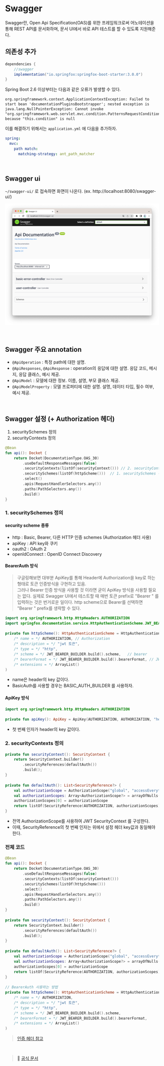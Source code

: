 # Swagger

Swagger란, Open Api Specification(OAS)를 위한 프레임워크로써 어노테이션을 통해 REST API를 문서화하며, 문서 UI에서 바로 API 테스트를 할 수 있도록 지원해준다.

## 의존성 추가

```groovy
dependencies {
    //swagger
    implementation("io.springfox:springfox-boot-starter:3.0.0")
}
```

Spring Boot 2.6 이상부터는 다음과 같은 오류가 발생할 수 있다.
```
org.springframework.context.ApplicationContextException: Failed to start bean 'documentationPluginsBootstrapper'; nested exception is java.lang.NullPointerException: Cannot invoke "org.springframework.web.servlet.mvc.condition.PatternsRequestCondition.getPatterns()" because "this.condition" is null
```
이를 해결하기 위해서는 `application.yml` 에 다음을 추가하자.
```yaml
spring:
  mvc:
    path match:
      matching-strategy: ant_path_matcher
```

<br/>

## Swagger ui

`~/swagger-ui/` 로 접속하면 화면이 나온다. (ex. http://localhost:8080/swagger-ui/)

![img.png](img.png)


<br/>

## Swagger 주요 annotation

- `@ApiOperation` : 특정 path에 대한 설명.
- `@ApiResponses`, `@ApiResponse` : operation의 응답에 대한 설명. 응답 코드, 메시지, 응답 클래스, 예시 제공.
- `@ApiModel` : 모델에 대한 정보. 이름, 설명, 부모 클래스 제공.
- `@ApiModelProperty` : 모델 프로퍼티에 대한 설명. 설명, 데이터 타입, 필수 여부, 예시 제공. 

<br/>

## Swagger 설정 (+ Authorization 헤더)

1. securitySchemes 정의
2. securityContexts 정의

```kotlin
@Bean
fun api(): Docket {
    return Docket(DocumentationType.OAS_30)
        .useDefaultResponseMessages(false)
        .securityContexts(listOf(securityContext())) // 2. securityContexts 정의
        .securitySchemes(listOf(httpScheme()))  // 1. securitySchemes 정의
        .select()
        .apis(RequestHandlerSelectors.any())
        .paths(PathSelectors.any())
        .build()
}
```

### 1. securitySchemes 정의

#### security scheme 종류

- http : Basic, Bearer, 다른 HTTP 인증 schemes (Authorization 헤더 사용) 
- apiKey : API key와 쿠키 
- oauth2 : OAuth 2
- openIdConnect : OpenID Connect Discovery

#### BearerAuth 방식

> 구글링해보면 대부분 ApiKey를 통해 Header에 Authorization을 key로 하는 형태로 토큰 인증방식을 구현하고 있음.  
> 그러나 Bearer 인증 방식을 사용할 것 이라면 굳이 ApiKey 방식을 사용할 필요는 없다. 실제로 Swagger UI에서 테스트할 때 매번 토큰 prefix로 "Bearer " 를 입력하는 것은 번거로운 일이다. 
> http scheme으로 Bearer를 선택하면 "Bearer " prefix를 생략할 수 있다.

```kotlin
import org.springframework.http.HttpHeaders.AUTHORIZATION
import springfox.documentation.service.HttpAuthenticationScheme.JWT_BEARER_BUILDER

private fun httpScheme(): HttpAuthenticationScheme = HttpAuthenticationScheme(
    /* name = */ AUTHORIZATION, // Authorization
    /* description = */ "jwt 토큰",
    /* type = */ "http",
    /* scheme = */ JWT_BEARER_BUILDER.build().scheme,   // bearer
    /* bearerFormat = */ JWT_BEARER_BUILDER.build().bearerFormat, // JWT
    /* extensions = */ ArrayList()
)
```
- name은 header의 key 값이다.
- BasicAuth를 사용할 경우는 BASIC_AUTH_BUILDER 를 사용하자.

#### ApiKey 방식

```kotlin
import org.springframework.http.HttpHeaders.AUTHORIZATION

private fun apiKey(): ApiKey = ApiKey(AUTHORIZATION, AUTHORIZATION, "header")
```
- 첫 번째 인자가 header의 key 값이다.

### 2. securityContexts 정의

```kotlin
private fun securityContext(): SecurityContext {
    return SecurityContext.builder()
        .securityReferences(defaultAuth())
        .build();
}

private fun defaultAuth(): List<SecurityReference?> {
    val authorizationScope = AuthorizationScope("global", "accessEverything")
    val authorizationScopes: Array<AuthorizationScope?> = arrayOfNulls(1)
    authorizationScopes[0] = authorizationScope
    return listOf(SecurityReference(AUTHORIZATION, authorizationScopes))
}
```

- 전역 AuthorizationScope를 사용하여 JWT SecurityContext 를 구성한다.
- 이때, SecurityReference의 첫 번째 인자는 위에서 설정 헤더 key값과 동일해야 한다.


### 전체 코드

```kotlin
@Bean
fun api(): Docket {
    return Docket(DocumentationType.OAS_30)
        .useDefaultResponseMessages(false)
        .securityContexts(listOf(securityContext()))
        .securitySchemes(listOf(httpScheme()))
        .select()
        .apis(RequestHandlerSelectors.any())
        .paths(PathSelectors.any())
        .build()
}

private fun securityContext(): SecurityContext {
    return SecurityContext.builder()
        .securityReferences(defaultAuth())
        .build();
}

private fun defaultAuth(): List<SecurityReference?> {
    val authorizationScope = AuthorizationScope("global", "accessEverything")
    val authorizationScopes: Array<AuthorizationScope?> = arrayOfNulls(1)
    authorizationScopes[0] = authorizationScope
    return listOf(SecurityReference(AUTHORIZATION, authorizationScopes))
}

// BearerAuth 사용하는 방법
private fun httpScheme(): HttpAuthenticationScheme = HttpAuthenticationScheme(
    /* name = */ AUTHORIZATION,
    /* description = */ "jwt 토큰",
    /* type = */ "http",
    /* scheme = */ JWT_BEARER_BUILDER.build().scheme,
    /* bearerFormat = */ JWT_BEARER_BUILDER.build().bearerFormat,
    /* extensions = */ ArrayList()
)
```

> [인증 헤더 참고](https://swagger.io/docs/specification/authentication/)






<br/>

> 🔖 [공식 문서](https://springfox.github.io/springfox/docs/current/)
